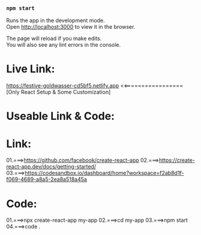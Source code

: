 ### `npm start`

Runs the app in the development mode.\
Open [http://localhost:3000](http://localhost:3000) to view it in the browser.

The page will reload if you make edits.\
You will also see any lint errors in the console.


Live Link:
=========
https://festive-goldwasser-cd5bf5.netlify.app    <<=================[Only React Setup & Some Customization]


Useable Link & Code:
===================
Link:
=====
01.===>https://github.com/facebook/create-react-app
02.===>https://create-react-app.dev/docs/getting-started/
03.===>https://codesandbox.io/dashboard/home?workspace=f2ab8d1f-f069-4689-a8a5-2ea8a518a45a


Code:
=====
01.===>npx create-react-app my-app
02.===>cd my-app
03.===>npm start
04.===>code .



